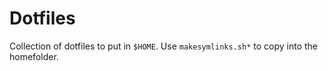 # Dotfiles
Collection of dotfiles to put in `$HOME`.
Use `makesymlinks.sh*` to copy into the homefolder.
